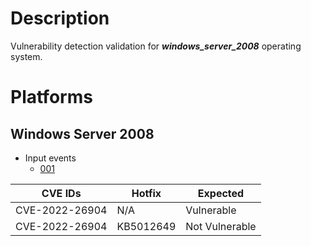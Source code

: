 # Description

Vulnerability detection validation for **_windows_server_2008_** operating system.

# Platforms

## Windows Server 2008

- Input events
  - [001](input_001.json)

| CVE IDs        | Hotfix    | Expected       |
|----------------|-----------|----------------|
| CVE-2022-26904 | N/A       | Vulnerable     |
| CVE-2022-26904 | KB5012649 | Not Vulnerable |

